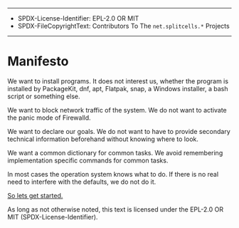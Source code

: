 ----
* SPDX-License-Identifier: EPL-2.0 OR MIT
* SPDX-FileCopyrightText: Contributors To The `net.splitcells.*` Projects
----
# Manifesto
We want to install programs.
It does not interest us, whether the program is installed by PackageKit, dnf, apt, Flatpak, snap, a Windows installer, a bash script or something else.

We want to block network traffic of the system.
We do not want to activate the panic mode of Firewalld.

We want to declare our goals.
We do not want to have to provide secondary technical information beforehand without knowing where to look.

We want a common dictionary for common tasks.
We avoid remembering implementation specific commands for common tasks.

In most cases the operation system knows what to do.
If there is no real need to interfere with the defaults, we do not do it.

[So lets get started.](./manual/setup.md)

As long as not otherwise noted,
this text is licensed under the EPL-2.0 OR MIT (SPDX-License-Identifier).
